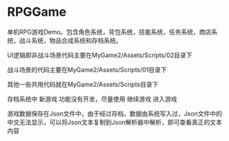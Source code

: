 # RPGGame
单机RPG游戏Demo。包含角色系统，背包系统，技能系统，任务系统，商店系统，战斗系统，物品合成系统和存档系统。

UI逻辑即非战斗场景代码主要在MyGame2/Assets/Scripts/02目录下

战斗场景的代码主要在MyGame2/Assets/Scripts/01目录下

其他一些共用代码就在MyGame2/Assets/Scripts目录下

存档系统中 新游戏 功能没有开发，尽量使用 继续游戏 进入游戏

游戏数据保存在Json文件中，由于经过存档，数据由系统写入过，Json文件中的中文无法显示，可以将Json文本复制到Json解析器中解析，即可查看真正的文本内容
